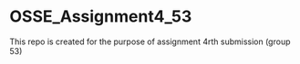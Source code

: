 # OSSE_Assignment4_53
This repo is created  for the purpose of assignment 4rth submission (group 53)

